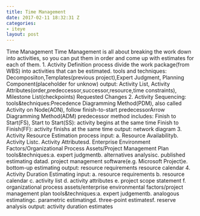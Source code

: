 ```yaml
---
title: Time Management
date: 2017-02-11 18:32:31 Z
categories:
- iteye
layout: post
---
```


Time Management Time Management is all about breaking the work down into activities, so you can put them in order and come up with estimates for each of them. 1. Activity Definition process divide the work package(from WBS) into activities that can be estimated. tools and techniques: Decomposiiton,Templates(previous project),Expert Judgment, Planning Component(placeholder for unknow) output: Activity List, Activity Attributes(order,predeccessor,successor,resource,time constraints), Milestone List(checkpoints) Requested Changes 2. Activity Sequencing: tools&techniques:Precedence Diagramming Method(PDM), also called Activity on Node(AON), follow finish-to-start predecessorArrow Diagramming Method(ADM) predecessor method includes: Finish to Start(FS), Start to Start(SS): activity begins at the same time Finish to Finish(FF): activity finishs at the same time output: network diagram 3. Activity Resource Estimation process input: a. Resource Availabilityb. Activity Listc. Activity Attributesd. Enterprise Environment Factors/Organizational Process Assets/Project Management Plan tools&techniques:a. expert judgmentb. alternatives analysisc. published estimating datad. project management software(e.g. Microsoft Project)e. bottom-up estimating output: resource requirements resource calendar 4. Activity Duration Estimating input: a. resource requirements b. resource calendar c. activity list d. activity attributes e. project scope statement f. organizational process assets/enterprise environmental factors/project management plan tools&techniques:a. expert judgementb. analogous estimatingc. parametric estimatingd. three-point estimatesf. reserve analysis output: activity duration estimates